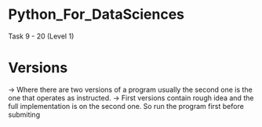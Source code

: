 # Python_For_DataSciences
Task 9 - 20 (Level 1)

# Versions

-> Where there are two versions of a program usually the second one is the one that operates as instructed.
-> First versions contain rough idea and the full implementation is on the second one. So run the program first before submiting


